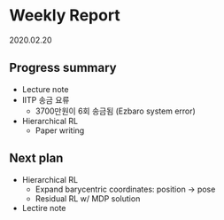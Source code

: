 # Weekly Report
2020.02.20

## Progress summary
- Lecture note
- IITP 송금 요류
  - 3700만원이 6회 송금됨 (Ezbaro system error)
- Hierarchical RL
  - Paper writing

## Next plan
- Hierarchical RL
  - Expand barycentric coordinates: position -> pose
  - Residual RL w/ MDP solution
- Lectire note
